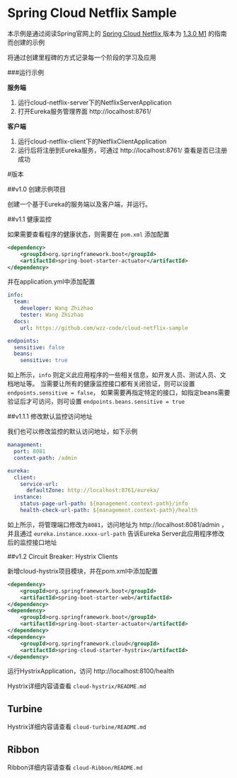 # Spring Cloud Netflix Sample

本示例是通过阅读Spring官网上的 [ Spring Cloud Netflix ](http://cloud.spring.io/spring-cloud-netflix/) 版本为 [1.3.0 M1](http://cloud.spring.io/spring-cloud-static/spring-cloud-netflix/1.3.0.M1/) 的指南而创建的示例

将通过创建里程碑的方式记录每一个阶段的学习及应用

###运行示例

__服务端__

1. 运行cloud-netflix-server下的NetflixServerApplication
1. 打开Eureka服务管理界面 http://localhost:8761/

__客户端__

1. 运行cloud-netflix-client下的NetflixClientApplication
1. 运行后将注册到Eureka服务，可通过 http://localhost:8761/ 查看是否已注册成功

#版本

##v1.0 创建示例项目

创建一个基于Eureka的服务端以及客户端，并运行。

##v1.1 健康监控

如果需要查看程序的健康状态，则需要在 `pom.xml` 添加配置

```xml
<dependency>
    <groupId>org.springframework.boot</groupId>
    <artifactId>spring-boot-starter-actuator</artifactId>
</dependency>
```
并在application.yml中添加配置

```yaml
info:
  team:
    developer: Wang Zhizhao
    tester: Wang Zhizhao
  docs:
    url: https://github.com/wzz-code/cloud-netflix-sample

endpoints:
  sensitive: false
  beans:
    sensitive: true
```
如上所示，`info` 则定义此应用程序的一些相关信息，如开发人员、测试人员、文档地址等。
当需要让所有的健康监控接口都有关闭验证，则可以设置 `endpoints.sensitive = false`，
如果需要再指定特定的接口，如指定beans需要验证后才可访问，则可设置 `endpoints.beans.sensitive = true`

##v1.1.1 修改默认监控访问地址

我们也可以修改监控的默认访问地址，如下示例

```yaml
management:
  port: 8081
  context-path: /admin

eureka:
  client:
    service-url:
      defaultZone: http://localhost:8761/eureka/
  instance:
    status-page-url-path: ${management.context-path}/info
    health-check-url-path: ${management.context-path}/health
```
如上所示，将管理端口修改为`8081`，访问地址为 http://localhost:8081/admin ，并且通过 `eureka.instance.xxxx-url-path` 告诉Eureka Server此应用程序修改后的监控接口地址

##v1.2 Circuit Breaker: Hystrix Clients

新增cloud-hystrix项目模块，并在pom.xml中添加配置
```xml
<dependency>
    <groupId>org.springframework.boot</groupId>
    <artifactId>spring-boot-starter-web</artifactId>
</dependency>
<dependency>
    <groupId>org.springframework.boot</groupId>
    <artifactId>spring-boot-starter-actuator</artifactId>
</dependency>
<dependency>
    <groupId>org.springframework.cloud</groupId>
    <artifactId>spring-cloud-starter-hystrix</artifactId>
</dependency>
```

运行HystrixApplication，访问 http://localhost:8100/health

Hystrix详细内容请查看 `cloud-hystrix/README.md` 

## Turbine

Hystrix详细内容请查看 `cloud-turbine/README.md`

## Ribbon

Ribbon详细内容请查看 `cloud-Ribbon/README.md`